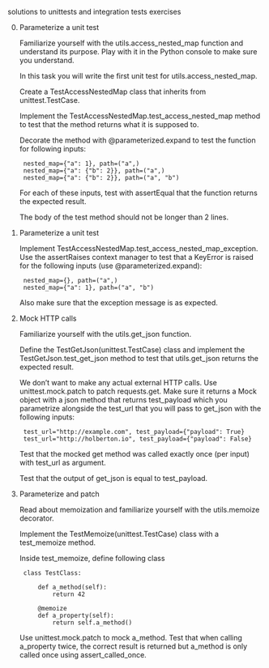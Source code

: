 solutions to unittests and integration tests exercises

0. Parameterize a unit test

    Familiarize yourself with the utils.access_nested_map function and understand its purpose. Play with it in the Python console to make sure you understand.

    In this task you will write the first unit test for utils.access_nested_map.

    Create a TestAccessNestedMap class that inherits from unittest.TestCase.

    Implement the TestAccessNestedMap.test_access_nested_map method to test that the method returns what it is supposed to.

    Decorate the method with @parameterized.expand to test the function for following inputs:

        nested_map={"a": 1}, path=("a",)
        nested_map={"a": {"b": 2}}, path=("a",)
        nested_map={"a": {"b": 2}}, path=("a", "b")

    For each of these inputs, test with assertEqual that the function returns the expected result.

    The body of the test method should not be longer than 2 lines.

1. Parameterize a unit test

    Implement TestAccessNestedMap.test_access_nested_map_exception. Use the assertRaises context manager to test that a KeyError is raised for the following inputs (use @parameterized.expand):

        nested_map={}, path=("a",)
        nested_map={"a": 1}, path=("a", "b")

    Also make sure that the exception message is as expected.

2. Mock HTTP calls

    Familiarize yourself with the utils.get_json function.

    Define the TestGetJson(unittest.TestCase) class and implement the TestGetJson.test_get_json method to test that utils.get_json returns the expected result.

    We don’t want to make any actual external HTTP calls. Use unittest.mock.patch to patch requests.get. Make sure it returns a Mock object with a json method that returns test_payload which you parametrize alongside the test_url that you will pass to get_json with the following inputs:

        test_url="http://example.com", test_payload={"payload": True}
        test_url="http://holberton.io", test_payload={"payload": False}

    Test that the mocked get method was called exactly once (per input) with test_url as argument.

    Test that the output of get_json is equal to test_payload.

3. Parameterize and patch

    Read about memoization and familiarize yourself with the utils.memoize decorator.

    Implement the TestMemoize(unittest.TestCase) class with a test_memoize method.

    Inside test_memoize, define following class

        class TestClass:

            def a_method(self):
                return 42

            @memoize
            def a_property(self):
                return self.a_method()

    Use unittest.mock.patch to mock a_method. Test that when calling a_property twice, the correct result is returned but a_method is only called once using assert_called_once.
